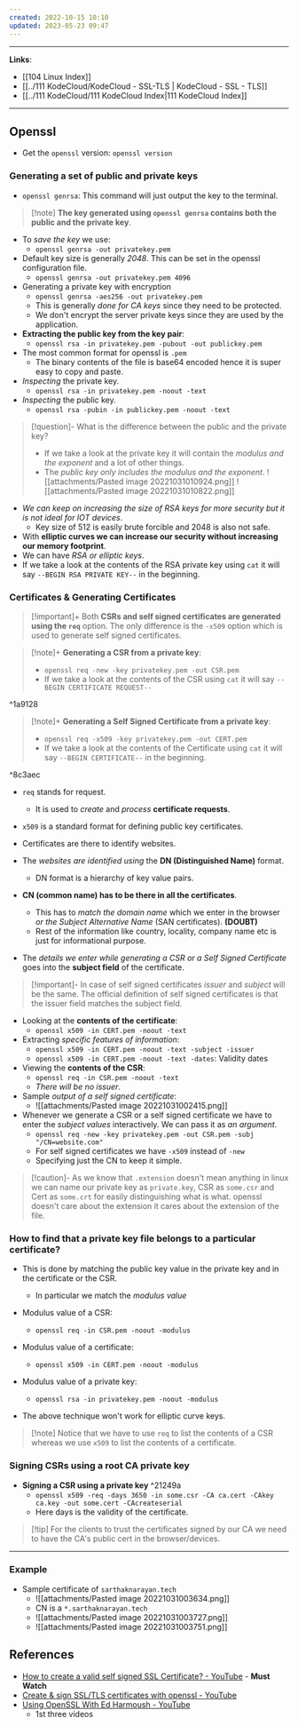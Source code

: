 ```yaml
---
created: 2022-10-15 10:10
updated: 2023-05-23 09:47
---
```

---
**Links**: 
- [[104 Linux Index]]
- [[../111 KodeCloud/KodeCloud - SSL-TLS | KodeCloud - SSL - TLS]]
- [[../111 KodeCloud/111 KodeCloud Index|111 KodeCloud Index]]

---
## Openssl
- Get the `openssl` version: `openssl version`

### Generating a set of public and private keys
- `openssl genrsa`: This command will just output the key to the terminal.

> [!note] **The key generated using `openssl genrsa` contains both the public and the private key**.

- To *save the key* we use: 
	- `openssl genrsa -out privatekey.pem`
- Default key size is generally *2048*. This can be set in the openssl configuration file.
	- `openssl genrsa -out privatekey.pem 4096`
- Generating a private key with encryption
	- `openssl genrsa -aes256 -out privatekey.pem`
	- This is generally *done for CA keys* since they need to be protected. 
	- We don't encrypt the server private keys since they are used by the application.
- **Extracting the public key from the key pair**:
	- `openssl rsa -in privatekey.pem -pubout -out publickey.pem`
- The most common format for openssl is `.pem`
	- The binary contents of the file is base64 encoded hence it is super easy to copy and paste.
- *Inspecting* the private key.
	- `openssl rsa -in privatekey.pem -noout -text`
- *Inspecting* the public key.
	- `openssl rsa -pubin -in publickey.pem -noout -text`

> [!question]- What is the difference between the public and the private key?
> - If we take a look at the private key it will contain the *modulus and the exponent* and a lot of other things. 
> - The *public key only includes the modulus and the exponent*.
> ![[attachments/Pasted image 20221031010924.png]]
> ![[attachments/Pasted image 20221031010822.png]]
	
- *We can keep on increasing the size of RSA keys for more security but it is not ideal for IOT devices*.
	- Key size of 512 is easily brute forcible and 2048 is also not safe.
- With **elliptic curves we can increase our security without increasing our memory footprint**.
- We can have *RSA or elliptic keys*.
- If we take a look at the contents of the RSA private key using `cat` it will say `--BEGIN RSA PRIVATE KEY--` in the beginning.

### Certificates & Generating Certificates
> [!important]+ Both **CSRs and self signed certificates are generated using the `req`** option.
> The only difference is the `-x509` option which is used to generate self signed certificates.

> [!note]+ **Generating a CSR from a private key**:
> - `openssl req -new -key privatekey.pem -out CSR.pem`
> - If we take a look at the contents of the CSR using `cat` it will say `--BEGIN CERTIFICATE REQUEST--`

^1a9128

> [!note]+ **Generating a Self Signed Certificate from a private key**:
> - `openssl req -x509 -key privatekey.pem -out CERT.pem`
> - If we take a look at the contents of the Certificate using `cat` it will say `--BEGIN CERTIFICATE--` in the beginning.

^8c3aec

- `req` stands for request. 
	- It is used to *create* and *process* **certificate requests**.
- `x509` is a standard format for defining public key certificates.

- Certificates are there to identify websites.
- The *websites are identified using* the **DN (Distinguished Name)** format.
	- DN format is a hierarchy of key value pairs.
- **CN (common name) has to be there in all the certificates**.
	- This has to *match the domain name* which we enter in the browser *or the Subject Alternative Name* (SAN certificates). **(DOUBT)**
	- Rest of the information like country, locality, company name etc is just for informational purpose. 

- The *details we enter while generating a CSR or a Self Signed Certificate* goes into the **subject field** of the certificate.

> [!important]- In case of self signed certificates *issuer* and *subject* will be the same.
> The official definition of self signed certificates is that the issuer field matches the subject field.

- Looking at the **contents of the certificate**:
	- `openssl x509 -in CERT.pem -noout -text`
- Extracting *specific features of information*:
	- `openssl x509 -in CERT.pem -noout -text -subject -issuer`
	- `openssl x509 -in CERT.pem -noout -text -dates`: Validity dates
- Viewing the **contents of the CSR**:
	- `openssl req -in CSR.pem -noout -text`
	- *There will be no issuer*.
- Sample *output of a self signed certificate*:
	- ![[attachments/Pasted image 20221031002415.png]]
- Whenever we generate a CSR or a self signed certificate we have to enter the *subject values* interactively. We can pass it as *an argument*.
	- `openssl req -new -key privatekey.pem -out CSR.pem -subj "/CN=website.com"`
	- For self signed certificates we have `-x509` instead of `-new`
	- Specifying just the CN to keep it simple.

> [!caution]- As we know that `.extension` doesn't mean anything in linux we can name our private key as `private.key`, CSR as `some.csr` and Cert as `some.crt` for easily distinguishing what is what. 
> openssl doesn't care about the extension it cares about the extension of the file.

### How to find that a private key file belongs to a particular certificate?
- This is done by matching the public key value in the private key and in the certificate or the CSR.
	- In particular we match the *modulus value*

- Modulus value of a CSR:
	- `openssl req -in CSR.pem -noout -modulus`
- Modulus value of a certificate:
	- `openssl x509 -in CERT.pem -noout -modulus`
- Modulus value of a private key:
	- `openssl rsa -in privatekey.pem -noout -modulus`

- The above technique won't work for elliptic curve keys.

> [!note] Notice that we have to use `req` to list the contents of a CSR whereas we use `x509` to list the contents of a certificate.

### Signing CSRs using a root CA private key
- **Signing a CSR using a private key** ^21249a
	- `openssl x509 -req -days 3650 -in some.csr -CA ca.cert -CAkey ca.key -out some.cert -CAcreateserial`
	- Here days is the validity of the certificate.

> [!tip] For the clients to trust the certificates signed by our CA we need to have the CA's public cert in the browser/devices.
---
### Example
- Sample certificate of `sarthaknarayan.tech`
	- ![[attachments/Pasted image 20221031003634.png]]
	- CN is a `*.sarthaknarayan.tech`
	- ![[attachments/Pasted image 20221031003727.png]]
	- ![[attachments/Pasted image 20221031003751.png]]

## References
- [How to create a valid self signed SSL Certificate? - YouTube](https://www.youtube.com/watch?v=VH4gXcvkmOY) - **Must Watch**
- [Create & sign SSL/TLS certificates with openssl - YouTube](https://www.youtube.com/watch?v=7YgaZIFn7mY)
- [Using OpenSSL With Ed Harmoush - YouTube](https://www.youtube.com/playlist?list=PLtO_OYBiEo6kzs6dzPQ8CFilqZ6UxZKto)
	- 1st three videos